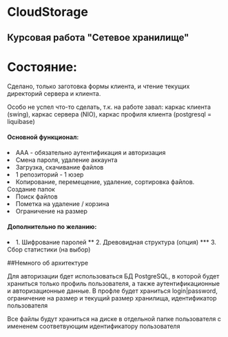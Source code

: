 # CloudStorage
## Курсовая работа "Сетевое хранилище"

# Состояние:
Сделано, только заготовка формы клиента, и чтение текущих директорий сервера и клиента.

Особо не успел что-то сделать, т.к. на работе завал: каркас клиента (swing), каркас сервера (NIO), каркас профиля клиента (postgresql = liquibase) 

#### Основной функционал:
<li>ААА - обязательно аутентификация и авторизация
<li>Смена пароля, удаление аккаунта
<li>Загрузка, скачивание файлов
<li>1 репозиторий - 1 юзер
<li>Копирование, перемещение, удаление, сортировка файлов. Создание папок
<li>Поиск файлов
<li>Пометка на удаление / корзина
<li>Ограничение на размер

#### Дополнительно по желанию:
<li>1. Шифрование паролей ** 2. Древовидная структура (опция) *** 3. Сбор статистики (на выбор)


##Немного об архитектуре

Для авторизации бдет использоваться БД PostgreSQL, в которой будет храниться только профиль пользователя, а также аутентификационные и авторизационные данные.
В профле будет храниться login|password, ограничение на размер и текущий размер хранилища, идентификатор пользователя

Все файлы будут храниться на диске в отдельной папке пользователя с имененем соответвующим идентификатору пользователя
